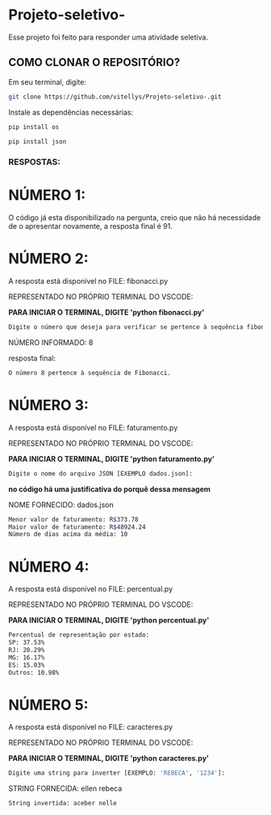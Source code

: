 # Projeto-seletivo-

Esse projeto foi feito para responder uma atividade seletiva. 

## **COMO CLONAR O REPOSITÓRIO?**

Em seu terminal, digite:

```bash
git clone https://github.com/vitellys/Projeto-seletivo-.git
```

Instale as dependências necessárias:

```bash
pip install os
```

```bash
pip install json
```

### RESPOSTAS:

# NÚMERO 1:

O código já esta disponibilizado na pergunta, creio que não há necessidade de o apresentar novamente, a resposta final é 91.

# NÚMERO 2: 

A resposta está disponível no FILE: fibonacci.py

REPRESENTADO NO PRÓPRIO TERMINAL DO VSCODE: 

**PARA INICIAR O TERMINAL, DIGITE 'python fibonacci.py'**

```bash
Digite o número que deseja para verificar se pertence à sequência fibonacci:
```

NÚMERO INFORMADO: 8

resposta final:

```bash
O número 8 pertence à sequência de Fibonacci.
```

# NÚMERO 3:

A resposta está disponível no FILE: faturamento.py

REPRESENTADO NO PRÓPRIO TERMINAL DO VSCODE:

**PARA INICIAR O TERMINAL, DIGITE 'python faturamento.py'**

```bash
Digite o nome do arquivo JSON [EXEMPLO dados.json]:
```

**no código há uma justificativa do porquê dessa mensagem**

NOME FORNECIDO: dados.json

```bash
Menor valor de faturamento: R$373.78
Maior valor de faturamento: R$48924.24
Número de dias acima da média: 10
```

# NÚMERO 4:

A resposta está disponível no FILE: percentual.py

REPRESENTADO NO PRÓPRIO TERMINAL DO VSCODE:

**PARA INICIAR O TERMINAL, DIGITE 'python percentual.py'**

```bash
Percentual de representação por estado:
SP: 37.53%
RJ: 20.29%
MG: 16.17%
ES: 15.03%
Outros: 10.98%
```

# NÚMERO 5:

A resposta está disponível no FILE: caracteres.py

REPRESENTADO NO PRÓPRIO TERMINAL DO VSCODE:

**PARA INICIAR O TERMINAL, DIGITE 'python caracteres.py'**

```bash
Digite uma string para inverter [EXEMPLO: 'REBECA', '1234']:
```

STRING FORNECIDA: ellen rebeca

```bash
String invertida: aceber nelle
```
